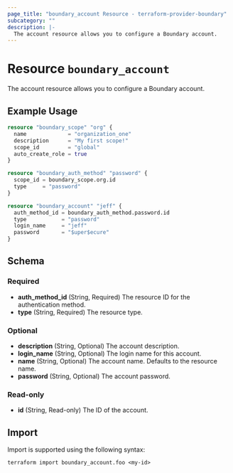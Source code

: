 ```yaml
---
page_title: "boundary_account Resource - terraform-provider-boundary"
subcategory: ""
description: |-
  The account resource allows you to configure a Boundary account.
---
```


# Resource `boundary_account`

The account resource allows you to configure a Boundary account.

## Example Usage

```terraform
resource "boundary_scope" "org" {
  name             = "organization_one"
  description      = "My first scope!"
  scope_id         = "global"
  auto_create_role = true
}

resource "boundary_auth_method" "password" {
  scope_id = boundary_scope.org.id
  type     = "password"
}

resource "boundary_account" "jeff" {
  auth_method_id = boundary_auth_method.password.id
  type           = "password"
  login_name     = "jeff"
  password       = "$uper$ecure"
}
```

## Schema

### Required

- **auth_method_id** (String, Required) The resource ID for the authentication method.
- **type** (String, Required) The resource type.

### Optional

- **description** (String, Optional) The account description.
- **login_name** (String, Optional) The login name for this account.
- **name** (String, Optional) The account name. Defaults to the resource name.
- **password** (String, Optional) The account password.

### Read-only

- **id** (String, Read-only) The ID of the account.

## Import

Import is supported using the following syntax:

```shell
terraform import boundary_account.foo <my-id>
```
